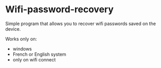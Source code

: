 # Wifi-password-recovery

Simple program that allows you to recover wifi passwords saved on the device.

Works only on:
  - windows
  - French or English system
  - only on wifi connect
